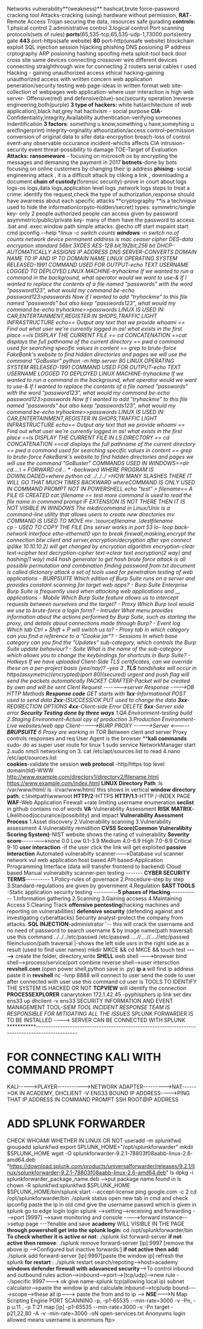 Networks
vulnerability**(weakness)**
hashcat,brute force-password cracking tool
Attacks-cracking (using) hardware without permission,
**RAT**-Remote Access Trojan
securing the data, resources
safe gurading
**controls:**
1.phsical control
2.administrative control
3.logical control
Port scanning
protocols(sets of rules)
**ports**(65,535-tcp,65,535-udp-1,73000 ports)entry gate
**443** port-https(safe website)
**80** port-http(unsafe website)
blockchain
exploit
SQL injection
session hijacking
phishing
DNS posioning
IP address
crptography
ARP posioning
hashing
spoofing
meta sploit-tool
back door
cross site
same devices connecting crossover wire
different devices connecting straighthrough wire
for connecting 2 routers serial cables r used
Hacking - gaining unauthorized access
ethical hacking-gaining unauthorized access with written concern
web application peneration/security testing
web page-ideas in written format
web site-collection of webpages
web application-where user interaction is high
web server-
Offensive(red) and defensive(blue)-soc(security operation )reverse engineering,both(purple)
**3 type of hackers:**
white hat(architecture of web application),black hat,grey hat
hactivism - social purpose
**CIA**-Confidentiality,Integrity,Availability
authentication-verifying someones indentification
**3 factors**: something u know,something u have,someyhing u are(fingerprint)
integrity-orginality 
athourization/access control-permission
conversion of original data to sifer data-encrpytion
breach-loss of control
event-any observable occurance
incident-whichs affects CIA
intrusion-security event
threat-possibility to damage
TOE-Target of Evaluation
**Attacks:**
**ransomeware** - focusing on microsoft os by encrypting the messages and demaning the payment in 2017
**botnets**-done by bots focusing on online customers by changing their ip address
**phising**- social engineering attack , it is a difficult attack by cliking a link , downloading a document
**chain of custody**(forensic security)-prove in court about logs
logs-os logs,data logs,application level logs ,network logs
steps to treat a crime: identify the request,check the type of authorization,response should have awarness about each specific attacks
**cryptography **is a technique used to hide the information(crpyto-hidden/secret)
types: symmetric/single key- only 2 people authorized people can access given by password
asymmetric/public/private key- many of them have the password to access
.bat and .exec window path
simple attacks:
@echo off
start mspaint
start cmd
ipconfig --help
**linux **-c switch counts
**windows** -n switch no.of counts
network device permanent address is mac
ceaser cipher
DES-data encryption standard 56bit
3XDES
AES-128 bit,192bit,256 bit
DHCP-AUTOMATICALLY ASSIGNS IP ADDRESS
DNS SERVER-CONVERTS DOMAIN NAME TO IP AND IP TO DOMAIN NAME
LINUX OPERATING SYSTEM RELEASED-*1991*
COMMAND USED FOR OUTPUT-*echo TEXT*
USERNAME LOGGED TO DEPLOYED LINUX MACHINE-*tryhackme*
If we wanted to run a command in the background, what operator would we want to use-*&*
If I wanted to replace the contents of a file named "passwords" with the word "password123", what would my command be-*echo password123>passwords*
Now if I wanted to add "tryhackme" to this file named "passwords" but also keep "passwords123", what would my command be-*echo tryhackme>>passwords*
*LINUX IS USED IN:*
         CAR,ENTERTAINMENT,REGISTER IN SHOPS,TRAFFIC LIGHT INFRASTRUCTURE
*echo*== Output any text that we provide
*whoami* ==	Find out what user we're currently logged in as!
what exists in the first place ==*ls*
DISPLAY THE CURRENT FILE == *cd*
CONCATENATION ==*cat
displays the full pathname of the current directory == *pwd*
a command used for searching specific values in content == *grep*
to brute-force FakeBank's website to find hidden directories and pages we will use the command *"GoBuster"*
 python -m http.server 80
 LINUX OPERATING SYSTEM RELEASED-*1991*
COMMAND USED FOR OUTPUT-*echo TEXT*
USERNAME LOGGED TO DEPLOYED LINUX MACHINE-*tryhackme*
If we wanted to run a command in the background, what operator would we want to use-*&*
If I wanted to *replace* the contents of a file named "passwords" with the word "password123", what would my command be-*echo password123>passwords*
Now if I wanted to add "tryhackme" to this file named "passwords" but also keep "passwords123", what would my command be-*echo tryhackme>>passwords*
*LINUX IS USED IN:*
         CAR,ENTERTAINMENT,REGISTER IN SHOPS,TRAFFIC LIGHT INFRASTRUCTURE
*echo*== Output any text that we provide
*whoami* ==	Find out what user we're currently logged in as!
what exists in the first place ==*ls*
DISPLAY THE CURRENT FILE IN LS DIRECTORY == *cd*
CONCATENATION ==*cat*
displays the full pathname of the current directory == *pwd*
a command used for searching specific values in content == *grep*
to brute-force FakeBank's website to find hidden directories and pages we will use the command *"GoBuster"*
COMMANDS USED IN WINDOWS==*dir*
cd..\..\ = *FORWARD*
*cd .. * -backward
WHERE PROGRAM IS DOWNLOADED=*where python*
*cd ../../../* =HOW MANY SLASHES THERE IT WILL GO THAT MUCH TIMES BACKWARD
*where*COMMAND IS ONLY USED IN COMMAND PROMPT NOT IN POWERSHELL
*echo "test" > filename== A FILE IS CREATED*
*cat.\filename == test*
*more* command is used to read the file name in command prompt
IF EXTENSION IS NOT THERE THEN IT IS NOT VISIBLE IN WINDOWS
The *mkdir*command in Linux/Unix is a command-line utility that allows users to create new directories
*mv* COMMAND IS USED TO MOVE
mv .\sourcefilename .\destfilename\
*cp* - USED TO COPY THE FILE
Dns server works in port 53
lo- loop back-network interface
etho-ethernet0
vpn to break firewall,masking,encrypt the connection btw client and server,encryption/decryption
after vpn connect ip(like 10.10.10.2) will get changed by encryotion algorithm
encryption-clear text->cipher text
decryption-cipher text->clear text
encryption(2 way) and hashing(1 way)
md4 hash generator to get hash
brute force attack is all possible permutation and combination
finding password from txt document is called dictonary attack
a set of tools used for penetration testing of web applications - *BURPSUITE*
Which edition of Burp Suite runs on a server and provides constant scanning for target web apps? - *Burp Suite Enterprise*
Burp Suite is frequently used when attacking web applications and __ applications - *Mobile*
Which Burp Suite feature allows us to intercept requests between ourselves and the target? - *Proxy*
Which Burp tool would we use to brute-force a login form? - *Intruder*
What menu provides information about the actions performed by Burp Suite, such as starting the proxy, and details about connections made through Burp? - *Event log*
Which tab Ctrl + Shift + P will switch us to? - *Proxy tab*
In which category can you find a reference to a "Cookie jar"? - *Sessions*
In which base category can you find the "Updates" sub-category, which controls the Burp Suite update behaviour? - *Suite*
What is the name of the sub-category which allows you to change the keybindings for shortcuts in Burp Suite? - *Hotkeys*
If we have uploaded Client-Side TLS certificates, can we override these on a per-project basis (yea/nay)? -*yea*
3 ,**TLS** handshake  will occur in https(assymetric)(encrypted)(port 80)(secured)
urgent and push flag will send the packets automatically
PACKET CRAFTER-Packet will be created by own and will be sent
Clent Request ------->server  Response ---->DB
HTTP Methods                              **Response code**
GET                                 starts with **1xx**-Informational
POST used to send data                          **2xx**-(SUCCESS)OK
PUT used to change the data                     **3xx**-REDIRECTION
OPTIONS                                         **4xx**-Client-side  Error
DELETE                                          **5xx**-Server side error
**Security Testing  done by three ways**
1.QA Environment-testing build
2.Staging Environment-Actual cpy of production
3.Production Environment-Live websites/web app
Client----->**BURP PROXY* ----->Server   <----- **BRUPSUITE**
6 Proxy are working in** TOR** Between clent and server
Proxy controls responses and req
User Agent is the browser
****kali commands**
sudo- do as super user
route for linux
1.sudo service NetworkManager start
2.sudo nmcli networking on
3. cat /etc/apt/sources.list to read
4.nano /etc/apt/sources.list  
**cookies**-validate the session
**web protocol** -http/https
top level domain(tld)-WWW
http://www.example.com/directory1/directory2/filename.html
https://www.example.com/index.html
**LINUX Directory Path** :ls /var/www/html/
ls -l/var/www/html/ this shows in vertical
**window directory path**: c:\inetpath\wwwroot
**HTTP/2**-HTTPS
**HTTP/1.1**-HTTP
/-INDEX PAGE
**WAF**-Web Application Firewall +rate limiting 
username enumeration
**seclist** in github contains no.of words
**VA**-Vulnerability Assessment
**RISK MATRIX**-Likelihood(occurance/possibility) and impact
**Vulnerability Asessment Process**
1.Asset discovery
2.Vulnerability scanning
3.Vulnerability assessment
4.Vulnerability remidition
**CVSS Score(Common Vulneralibity Scoring System)**-NIST website shows the rating of vulnerability
**Severity score**-------->none         0.0
                           Low          0.1-3.9
                           Medium       4.0-6.9
                           High         7.0-8.9
                           Critical     9-10
**user interaction** -if the user click the link will get exploited
**passive interaction**
Automated vulnerabilty scanner--->Database vul scanner
                                  network vul
                                  web application
                                  host based
                                  API based-Application Prrogramming Interface  (data will transfer frontend to backend)
                                  Cloud based
Manual vulnerabilty scanner-pen testing
 ------- **CYBER SECURITY TERMS**----------
1.Policy-rules of governace
2.Procedure-step by step
3.Standard-regulations are given by government
4.Regulation
**SAST TOOLS** -Static application security testing
 ----------**5 phases of Hacking**------------
1.Information gathering
2.Scanning
3.Gaining accsess
4.Maintaining Access
5.Clearing Track
**offensive pentesting**(hacking machines and reporting on vulnerabilities) 
**defensive security** (defending against and investigating cyberattacks)
Security analyst-protect the company from attacks.
**SQL INJECTION**-administrator '-- this will crack the username and no need of password 
to search username & by image name(path traversal)  use this command ../../../etc/passwd
                                               /etc/passwd
                                               ....//....//....//etc/passwd
fileinclusion/path traversal
|-shows the left side usrs in the right side as a result (used to find user names)
mkdir MKCE && cd MKCE && touch test   **----->** create the folder, directory,write 
**SHELL**     web shell --->browser
              bind shell-->process/service/port combine
              reverse shell-->user intersction
**revshell.com** (open power shell,python save in .py)
**ip a** will find ip address paste it in **revshell**
nc -lvnp 8888 will connect to user
send the code to user
after connected with user use this command 
cd user
ls
TOOLS TO IDENTIFY THE SYSTEM IS HACKED OR NOT
**TCPVIEW** will identify the connection
**PROCESSEXPLORER**
canarytoken
172.1.42.45 -pyphisphers
ip link set dev ens33 up
dhclient -v ens33
SECURITY INFORMATION AND EVENT MANAGEMENT TOOL-*SIEM TOOL*
*INCIDENT RESPONSE TEAM IS RESPONSIBLE FOR MITIGATING ALL THE ISSUES*
SPLUNK FORWARDER IS TO BE INSTALLED ----> SERVER CAN BE CONNECTED WITH SPLUNK
                                 ***********-----------------------------------------------------------------------------------------------
# FOR CONNECTING KALI WITH COMMAND PROMPT
KALI----->PLAYER----------->NETWORK ADAPTER--------->NAT------>OK
IN ACADEMY, DHCLIENT -V ENS33
BOUND IP ADDRESS---->PING THAT IP ADDRESS IN COMMAND PROMPT
SSH ROOT@IP ADDRESS
# ADD SPLUNK FORWARDER
CHECK WHOAMI WHETHER IN LINUX OR NOT
useradd -m splunkfwd
groupadd splunkfwd
export SPLUNK_HOME="/opt/splunkforwarder"
mkdir $SPLUNK_HOME
wget -O splunkforwarder-9.2.1-78803f08aabb-linux-2.6-amd64.deb "https://download.splunk.com/products/universalforwarder/releases/9.2.1/linux/splunkforwarder-9.2.1-78803f08aabb-linux-2.6-amd64.deb"
ls
dpkg -i splunkforwarder_package_name.deb -->put package name found in ls
chown -R splunkfwd:splunkfwd $SPLUNK_HOME
$SPLUNK_HOME/bin/splunk start --accept-license
ping google.com -c 2
cd /opt/splunkforwarder/bin
./splunk status
open new tab in cmd and check ipconfig paste the ip in old cmd
give the username passwd which is given in splunk
go to edge login login splunk -->setting-->receiving and forwarding --->port [9997] -->save
monitoring and console ---->forward instance-->setup page ---?enable and save
**academy** WILL VISIBLE IN THE PAGE
**through powershell get into the splunk login:** cd /opt/splunkforwarder/bin
**To check whether it is active or not**: ./splunk list forward-server
**if not active then  remove**: ./splunk remove forward-server [ip]:9997 [remove the above ip -->Configured but inactive forwards:] 
**if not active then  add:** ./splunk add forward-server [ip]:9997[paste the window ip]
refresh the splunk 
**for restart** : ./splunk restart
search/repoting-->host=academy
**windows defender firewall with adavanced security**-->To control inbound and outbound rules
action-->inbound-->port-->[tcp/udp]-->new rule --/specific 9997---> ok give name-splunk tcp(allowing local ip)
subnet calculator-->paste the window ip and calculate 
inbound-->tcp/udp bound---->scope-->these all ip---> paste the from and to ip -->
**NSE**--->N Map Scripting Engine 
PORT SCANNING
-p, -p1-65535 --min-rate=3000 -v -Pn, -p u:11 , -p T:21
map [ip] -p1-65535 --min-rate=3000 -v -Pn
target -p21,22,80 -A -v -min-rate=3000 -oN open-services.txt
Anonyums login allowed means username is anonmuns
ftp>






































































